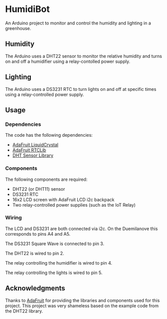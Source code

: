 # HumidiBot

An Arduino project to monitor and control the humidity and lighting in a
greenhouse.

## Humidity

The Arduino uses a DHT22 sensor to monitor the relative humidity and turns on
and off a humidifier using a relay-contolled power supply.

## Lighting

The Arduino uses a DS3231 RTC to turn lights on and off at specific times using
a relay-controlled power supply.

## Usage

### Dependencies

The code has the following dependencies:

- [AdaFruit LiquidCrystal](https://github.com/adafruit/STEMMA_LiquidCrystal)
- [AdaFruit RTCLib](https://github.com/adafruit/RTClib)
- [DHT Sensor Library](https://github.com/adafruit/DHT-sensor-library)

### Components

The following components are required:

- DHT22 (or DHT11) sensor
- DS3231 RTC
- 16x2 LCD screen with AdaFruit LCD i2c backpack
- Two relay-controlled power supplies (such as the IoT Relay)

### Wiring

The LCD and DS3231 are both connected via i2c. On the Duemilanove this
corresponds to pins A4 and A5.

The DS3231 Square Wave is connected to pin 3.

The DHT22 is wired to pin 2.

The relay controlling the humidifier is wired to pin 4.

The relay controlling the lights is wired to pin 5.

## Acknowledgments

Thanks to [AdaFruit](https://www.adafruit.com/) for providing the libraries and
components used for this project. This project was very shameless based on the
example code from the DHT22 library.
